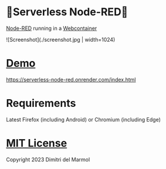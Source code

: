 # 🤯Serverless Node-RED🤯

[Node-RED](https://nodered.org/) running in a [Webcontainer](https://webcontainers.io/)

![Screenshot](./screenshot.jpg | width=1024)

# [Demo](https://serverless-node-red.onrender.com/index.html)

https://serverless-node-red.onrender.com/index.html

# Requirements

Latest Firefox (including Android) or Chromium (including Edge)

# [MIT License](./LICENSE)

Copyright 2023 Dimitri del Marmol
